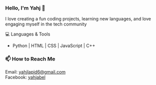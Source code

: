 ### Hello, I'm Yahj 👋  
I love creating a fun coding projects, learning new languages, and love engaging myself in the tech community  

💻 Languages & Tools  
- Python | HTML | CSS | JavaScript | C++  
  
### 📫 How to Reach Me  
Email: yahjlapid6@gmail.com  
Facebook: [yahjabel](https://www.facebook.com/yahjabel)
<!---
Peypeights/Peypeights is a ✨ special ✨ repository because its `README.md` (this file) appears on your GitHub profile.
You can click the Preview link to take a look at your changes.
--->
